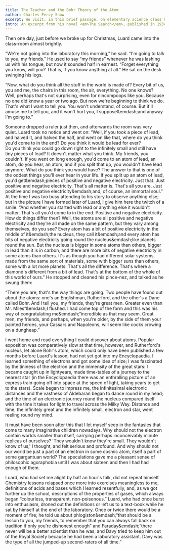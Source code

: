 ```yaml
---
title: The Teacher and the Bohr Theory of the Atom
author: Charles Percy Snow 
excerpt: We visit, in this brief passage, on elementary science class hearing for the first time about the Bohr theory of the atom. 
intro: An excerpt from his novel <em>The Search</em>, published in 1934 and 1958. 
---
```





Then one day, just before we broke up for Christmas, Luard came into the class-room almost brightly. 


&ldquo;We&#39;re not going into the laboratory this morning,&rdquo; he said. 
&ldquo;I&#39;m going to talk to you, my friends.&rdquo; 
He used to say &ldquo;my friends&rdquo; whenever he was lashing us with his tongue, but now it sounded half in earnest. 
&ldquo;Forget everything you know, will you? That is, if you know anything at all.&rdquo; 
He sat on the desk swinging his legs. 


&ldquo;Now, what do you think all the stuff in the world is made of? 
Every bit of us, you and me, the chairs in this room, the air, everything. 
No one knows? 
Well, perhaps that&#39;s not surprising, even for nincompoops like you. 
Because no one did know a year or two ago. But now we&#39;re beginning to think we do. 
That&#39;s what I want to tell you. 
You won&#39;t understand, of course. 
But it&#39;ll amuse me to tell you, and it won&#39;t hurt you, I suppose&emdash;and anyway I&#39;m going to.&rdquo; 


Someone dropped a ruler just then, and afterwards the room was very quiet. 
Luard took no notice and went on: &ldquo;Well, if you took a piece of lead, and halved it, and halved the half, and went on like that, where do you think you&#39;d come to in the end? 
Do you think it would be lead for ever?  
Do you think you could go down right to the infinitely small and still have tiny pieces of lead? 
It doesn&#39;t matter what you think. 
My friends, you couldn&#39;t. 
If you went on long enough, you&#39;d come to an atom of lead, an atom, do you hear, an atom, and if you split that up, you wouldn&#39;t have lead anymore. 
What do you think you would have? 
The answer to that is one of the oddest things you&#39;ll ever hear in your life. 
If you split up an atom of lead, you&#39;d get&emdash;pieces of positive and negative electricity. Just that. 
Just positive and negative electricity. 
That&#39;s all matter is. 
That&#39;s all you are. Just positive and negative electricity&emdash;and, of course, an immortal soul.&rdquo; 
At the time I was too busy attending to his story to observe anything else; but in the picture I have formed later of Luard, I give him here the twitch of a smile. 
&ldquo;And whether you started with lead or anything else it wouldn&#39;t matter. 
That&#39;s all you&#39;d come to in the end. 
Positive and negative electricity. 
How do things differ then? 
Well, the atoms are all positive and negative electricity and they&#39;re all made on the same pattern, but they vary among themselves, do you see? 
Every atom has a bit of positive electricity in the middle of it&emdash;the nucleus, they call it&emdash;and every atom has bits of negative electricity going round the nucleus&emdash;like planets round the sun. 
But the nucleus is bigger in some atoms than others, bigger in lead than it is in carbon, and there are more bits of negative electricity in some atoms than others. 
It&#39;s as though you had different solar systems, made from the same sort of materials, some with bigger suns than others, some with a lot more planets. 
That&#39;s all the difference. That&#39;s where a diamond&#39;s different from a bit of lead. 
That&#39;s at the bottom of the whole of this world of ours.&rdquo; 
He stopped and cleaned his pince-nez, and talked as he swung them: 


&ldquo;There you are, that&#39;s the way things are going. 
Two people have found out about the atoms: one&#39;s an Englishman, Rutherford, and the other&#39;s a Dane called Bohr. 
And I tell you, my friends, they&#39;re great men. 
Greater even than Mr. Miles&rdquo;&emdash;I flushed. I had come top of the form and this was his way of congratulating me&emdash;&ldquo;incredible as that may seem. 
Great men, my friends, and perhaps, when you&#39;re older, by the side of them your painted heroes, your Cassars and Napoleons, will seem like cocks crowing on a dungheap.&rdquo; 


I went home and read everything I could discover about atoms. 
Popular exposition was comparatively slow at that time, however, and Rutherford&#39;s nucleus, let alone Bohr&#39;s atom, which could only have been published a few months before Luard&#39;s lesson, had not yet got into my Encyclopaedia. 
I learned something of electrons and got some idea of size; I was fascinated by the tininess of the electron and the immensity of the great stars: I became caught up in lightyears, made time-tables of a journey to the nearest star (in the Encyclopaedia there was an enthralling picture of an express train going off into space at the speed of light, taking years to get to the stars). 
Scale began to impress me, the infinitesimal electronic distances and the vastness of Aldebaran began to dance round in my head; and the time of an electronic journey round the nucleus compared itself with the time it takes for light to travel across the Milky Way. 
Distance and time, the infinitely great and the infinitely small, electron and star, went reeling round my mind. 


It must have been soon after this that I let myself seep in the fantasies that come to many imaginative children nowadays. 
Why should not the electron contain worlds smaller than itself, carrying perhaps inconceivably minute replicas of ourselves? 
&#39;They wouldn&#39;t know they&#39;re small. 
They wouldn&#39;t know of us,&#39; I thought, and felt serious and profound. 
And why should not our world be just a part of an electron in some cosmic atom, itself a part of some gargantuan world? 
The speculations gave me a pleasant sense of philosophic agoraphobia until I was about sixteen and then I had had enough of them. 


Luard, who had set me alight by half an hour&#39;s talk, did not repeat himself Chemistry lessons relapsed once more into exercises meaningless to me, definitions of acids and bases which I learned resentfully, and, as we got further up the school, descriptions of the properties of gases, which always began &ldquo;colourless, transparent, non-poisonous.&rdquo;
Luard, who had once burst into enthusiasm, droned out the definitions or left us to a text-book while he sat by himself at the end of the laboratory. 
Once or twice there would be a moment of fire; he told us about phlogiston&emdash;&ldquo;that should be a lesson to you, my friends, to remember that you can always fall back on tradition if only you&#39;re dishonest enough&rdquo; and Faraday&emdash;&ldquo;there never will be a better scientist than he was; and Davy tried to keep him out of the Royal Society because he had been a laboratory assistant. 
Davy was the type of all the jumped-up second-raters of all time.&rdquo; 



